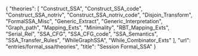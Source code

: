 {
    "theories": [
        "Construct_SSA",
        "Construct_SSA_code",
        "Construct_SSA_notriv",
        "Construct_SSA_notriv_code",
        "Disjoin_Transform",
        "FormalSSA_Misc",
        "Generic_Extract",
        "Generic_Interpretation",
        "Graph_path",
        "Mapping_Exts",
        "Minimality",
        "RBT_Mapping_Exts",
        "Serial_Rel",
        "SSA_CFG",
        "SSA_CFG_code",
        "SSA_Semantics",
        "SSA_Transfer_Rules",
        "WhileGraphSSA",
        "While_Combinator_Exts"
    ],
    "url": "entries/formal_ssa/theories",
    "title": "Session Formal_SSA"
}